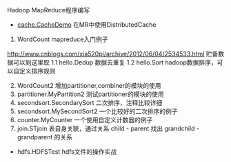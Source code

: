 Hadoop MapReduce程序编写
* [cache.CacheDemo](cache/CacheDemo.java) 在MR中使用DistributedCache

1. WordCount mapreduce入门例子

http://www.cnblogs.com/xia520pi/archive/2012/06/04/2534533.html 贮备数据可以到这里取
1.1 hello.Dedup 数据去重复 
1.2 hello.Sort hadoop数据排序，可以自定义排序规则 

2. WordCount2 增加partitioner,combiner的模块的使用
3. partitioner.MyPartition2 测试partitioner的模块的使用
4. secondsort.SecondarySort 二次排序，注释比较详细
5. secondsort.MySecondSort2 一个比较好的二次排序的例子
6. counter.MyCounter 一个使用自定义计数器的例子
7. join.STjoin 表自身关联，通过关系 child - parent 找出 grandchild - grandparent 的关系

*  hdfs.HDFSTest hdfs文件的操作实战
